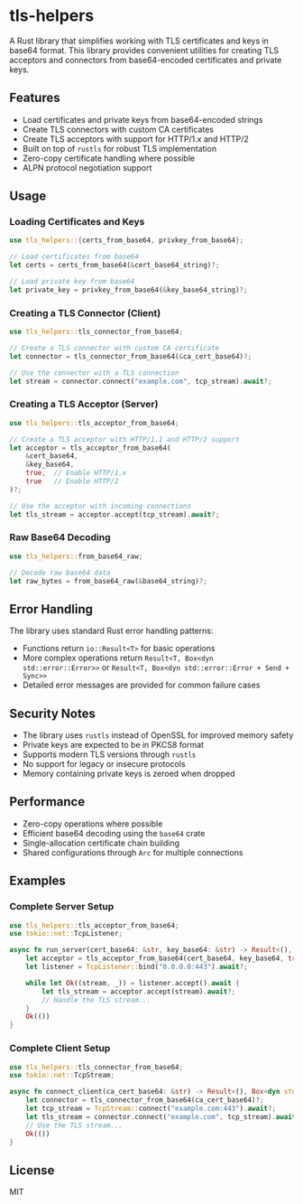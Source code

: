 # tls-helpers

A Rust library that simplifies working with TLS certificates and keys in base64 format. This library provides convenient utilities for creating TLS acceptors and connectors from base64-encoded certificates and private keys.

## Features

- Load certificates and private keys from base64-encoded strings
- Create TLS connectors with custom CA certificates
- Create TLS acceptors with support for HTTP/1.x and HTTP/2
- Built on top of `rustls` for robust TLS implementation
- Zero-copy certificate handling where possible
- ALPN protocol negotiation support

## Usage

### Loading Certificates and Keys

```rust
use tls_helpers::{certs_from_base64, privkey_from_base64};

// Load certificates from base64
let certs = certs_from_base64(&cert_base64_string)?;

// Load private key from base64
let private_key = privkey_from_base64(&key_base64_string)?;
```

### Creating a TLS Connector (Client)

```rust
use tls_helpers::tls_connector_from_base64;

// Create a TLS connector with custom CA certificate
let connector = tls_connector_from_base64(&ca_cert_base64)?;

// Use the connector with a TLS connection
let stream = connector.connect("example.com", tcp_stream).await?;
```

### Creating a TLS Acceptor (Server)

```rust
use tls_helpers::tls_acceptor_from_base64;

// Create a TLS acceptor with HTTP/1.1 and HTTP/2 support
let acceptor = tls_acceptor_from_base64(
    &cert_base64,
    &key_base64,
    true,  // Enable HTTP/1.x
    true   // Enable HTTP/2
)?;

// Use the acceptor with incoming connections
let tls_stream = acceptor.accept(tcp_stream).await?;
```

### Raw Base64 Decoding

```rust
use tls_helpers::from_base64_raw;

// Decode raw base64 data
let raw_bytes = from_base64_raw(&base64_string)?;
```

## Error Handling

The library uses standard Rust error handling patterns:

- Functions return `io::Result<T>` for basic operations
- More complex operations return `Result<T, Box<dyn std::error::Error>>` or `Result<T, Box<dyn std::error::Error + Send + Sync>>`
- Detailed error messages are provided for common failure cases

## Security Notes

- The library uses `rustls` instead of OpenSSL for improved memory safety
- Private keys are expected to be in PKCS8 format
- Supports modern TLS versions through `rustls`
- No support for legacy or insecure protocols
- Memory containing private keys is zeroed when dropped

## Performance

- Zero-copy operations where possible
- Efficient base64 decoding using the `base64` crate
- Single-allocation certificate chain building
- Shared configurations through `Arc` for multiple connections

## Examples

### Complete Server Setup

```rust
use tls_helpers::tls_acceptor_from_base64;
use tokio::net::TcpListener;

async fn run_server(cert_base64: &str, key_base64: &str) -> Result<(), Box<dyn std::error::Error>> {
    let acceptor = tls_acceptor_from_base64(cert_base64, key_base64, true, true)?;
    let listener = TcpListener::bind("0.0.0.0:443").await?;

    while let Ok((stream, _)) = listener.accept().await {
        let tls_stream = acceptor.accept(stream).await?;
        // Handle the TLS stream...
    }
    Ok(())
}
```

### Complete Client Setup

```rust
use tls_helpers::tls_connector_from_base64;
use tokio::net::TcpStream;

async fn connect_client(ca_cert_base64: &str) -> Result<(), Box<dyn std::error::Error>> {
    let connector = tls_connector_from_base64(ca_cert_base64)?;
    let tcp_stream = TcpStream::connect("example.com:443").await?;
    let tls_stream = connector.connect("example.com", tcp_stream).await?;
    // Use the TLS stream...
    Ok(())
}
```

## License

MIT
